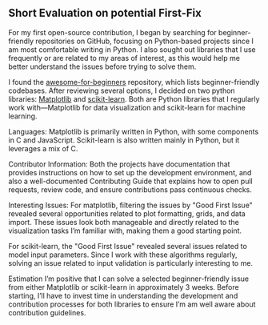 ## Short Evaluation on potential First-Fix

For my first open-source contribution, I began by searching for beginner-friendly repositories on GitHub, focusing on Python-based projects since I am most comfortable writing in Python. I also sought out libraries that I use frequently or are related to my areas of interest, as this would help me better understand the issues before trying to solve them.

I found the [awesome-for-beginners](https://github.com/MunGell/awesome-for-beginners) repository, which lists beginner-friendly codebases. After reviewing several options, I decided on two python libraries: [Matplotlib](https://github.com/matplotlib/matplotlib) and [scikit-learn](https://github.com/scikit-learn/scikit-learn). Both are Python libraries that I regularly work with—Matplotlib for data visualization and scikit-learn for machine learning.

Languages:
Matplotlib is primarily written in Python, with some components in C and JavaScript. Scikit-learn is also written mainly in Python, but it leverages a mix of C.

Contributor Information: 
Both the projects have documentation that provides instructions on how to set up the development environment, and also a well-documented Contributing Guide that explains how to open pull requests, review code, and ensure contributions pass continuous  checks. 

Interesting Issues: 
For matplotlib, filtering the issues by "Good First Issue" revealed several opportunities related to plot formatting, grids, and data import. These issues look both manageable and directly related to the visualization tasks I’m familiar with, making them a good starting point.

For scikit-learn,  the "Good First Issue" revealed several issues related to model input parameters. Since I work with these algorithms regularly, solving an issue related to input validation is particularly interesting to me.

Estimation
I’m positive that I can solve a selected beginner-friendly issue from either Matplotlib or scikit-learn in approximately 3 weeks. Before starting, I’ll have to invest time in understanding the development and contribution processes for both libraries to ensure I’m am well aware about contribution guidelines.

